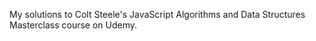 My solutions to Colt Steele's JavaScript Algorithms and Data Structures Masterclass course on Udemy.
